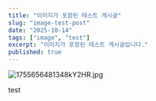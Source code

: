 ```yaml
---
title: "이미지가 포함된 테스트 게시글"
slug: "image-test-post"
date: "2025-10-14"
tags: ["image", "test"]
excerpt: "이미지가 포함된 테스트 게시글입니다."
published: true
---
```


![1755656481348kY2HR.jpg](/api/images/1760429037264/images/img_1760429052963_eefa14n3h.jpg)

test